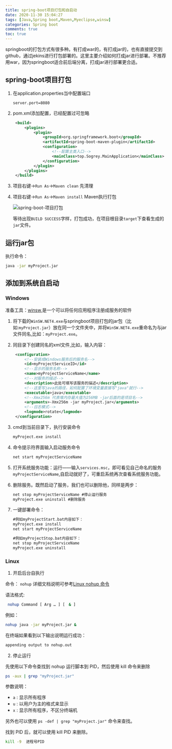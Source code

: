 ```yaml
---
title: spring-boot项目打包和自启动
date: 2020-11-30 15:04:27
tags: [Java,Spring boot,Maven,Myeclipse,winsw]
categories: Spring boot
comments: true
toc: true
---
```


springboot的打包方式有很多种。有打成war的，有打成jar的，也有直接提交到github，通过jekins进行打包部署的。这里主要介绍如何打成jar进行部署。不推荐用war，因为springboot适合前后端分离，打成jar进行部署更合适。

<!--more-->

## spring-boot项目打包

1. 在application.properties当中配置端口

   ```
   server.port=8080
   ```

2. pom.xml添加配置，已经配置过可忽略

   ``` xml
    <build>
        <plugins>
            <plugin>
                <groupId>org.springframework.boot</groupId>
                <artifactId>spring-boot-maven-plugin</artifactId>
                <configuration>
                    <!--配置主类入口-->
                    <mainClass>top.Sogrey.MainApplication</mainClass>
                </configuration>
            </plugin>
        </plugins>
    </build>
   ```

3. 项目右键->`Run As`->`Maven clean` 先清理

4. 项目右键->`Run As`->`Maven install` Maven执行打包

   ![spring-boot-项目打包](https://gitee.com/Sogrey/gitee-cdn/raw/master/imgs/spring-boot-项目打包.png)

   等待出现`BUILD SUCCESS`字样，打包成功，在项目根目录`target`下查看生成的`jar`文件。

## 运行jar包

执行命令：

``` bash
java -jar myProject.jar
```

## 添加到系统自启动

### Windows

准备工具：[winsw](https://github.com/winsw/winsw/releases),是一个可以将任何应用程序注册成服务的软件

1. 将下载的`WinSW.NET4.exe`与springboot项目打包的jar包（比如:`myProject.jar`）放在同一个文件夹中，并将`WinSW.NET4.exe`重命名为与jar文件同名,比如：`myProject.exe`。
2. 同目录下创建同名的xml文件,比如，输入内容：

   ``` xml
    <configuration>
        <!--安装成Windows服务后的服务名-->
        <id>myProjectServiceID</id>
        <!--显示的服务名称-->
        <name>myProjectServiceName</name>
        <!--对服务的描述-->
        <description>此处可填写该服务的描述</description>
        <!--这里写java的路径，如何配置了环境变量直接写"java"就行-->
        <executable>java</executable>
        <!--Xmx256m 代表堆内存最大值为256MB -jar后面的是项目名-->
        <arguments>-Xmx256m -jar myProject.jar</arguments>
        <!--日志模式-->
        <logmode>rotate</logmode>
    </configuration>
   ```

3. cmd到当前目录下，执行安装命令

   ``` cmd
   myProject.exe install
   ```

4. 命令提示符界面输入启动服务命令

   ``` cmd
   net start myProjectServiceName
   ```

5. 打开系统服务功能：运行——输入`services.msc`，即可看见自己命名的服务`myProjectServiceName`,自启动就好了，可重启系统再次查看系统服务功能。

6. 删除服务。既然启动了服务，我们也可以删除他，同样是两步：

   ``` cmd
   net stop myProjectServiceName #停止运行服务
   myProject.exe uninstall #删除服务
   ```

7. 一键部署命令：

   ``` cmd
   #例如myProjectStart.bat内容如下：
   myProject.exe install
   net start myProjectServiceName

   #例如myProjectStop.bat内容如下：
   net stop myProjectServiceName
   myProject.exe uninstall
   ```
### Linux

1. 开启后台自执行

命令： `nohup` 详细文档说明可参考[Linux nohup 命令](https://www.runoob.com/linux/linux-comm-nohup.html)

语法格式:

``` bash
 nohup Command [ Arg … ] [　& ]
```
例如：

``` bash
nohup java -jar myProject.jar &
```
在终端如果看到以下输出说明运行成功：
``` bash
appending output to nohup.out
```

2. 停止运行

先使用以下命令查找到 nohup 运行脚本到 PID，然后使用 kill 命令来删除

``` bash
ps -aux | grep "myProject.jar"
```
参数说明：

- `a` : 显示所有程序
- `u` : 以用户为主的格式来显示
- `x` : 显示所有程序，不区分终端机

另外也可以使用 `ps -def | grep "myProject.jar"` 命令来查找。

找到 PID 后，就可以使用 kill PID 来删除。
``` bash
kill -9  进程号PID
```


